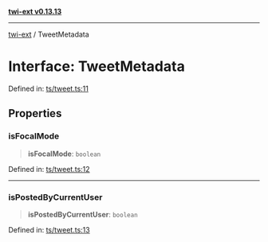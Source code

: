 [**twi-ext v0.13.13**](../README.md)

***

[twi-ext](../README.md) / TweetMetadata

# Interface: TweetMetadata

Defined in: [ts/tweet.ts:11](https://github.com/Robot-Inventor/twi-ext/blob/db8d2997cb698cd5fee2ae46f3b7bc7c50c3658f/src/ts/tweet.ts#L11)

## Properties

### isFocalMode

> **isFocalMode**: `boolean`

Defined in: [ts/tweet.ts:12](https://github.com/Robot-Inventor/twi-ext/blob/db8d2997cb698cd5fee2ae46f3b7bc7c50c3658f/src/ts/tweet.ts#L12)

***

### isPostedByCurrentUser

> **isPostedByCurrentUser**: `boolean`

Defined in: [ts/tweet.ts:13](https://github.com/Robot-Inventor/twi-ext/blob/db8d2997cb698cd5fee2ae46f3b7bc7c50c3658f/src/ts/tweet.ts#L13)
